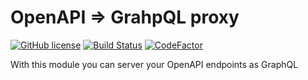# OpenAPI => GrahpQL proxy
[![GitHub license](https://img.shields.io/github/license/Pethical/OpenApi2GraphQL?style=flat)](https://github.com/Pethical/OpenApi2GraphQL/blob/master/LICENSE.md)
[![Build Status](https://travis-ci.org/Pethical/OpenApi2GraphQL.svg?branch=master)](https://travis-ci.org/Pethical/OpenApi2GraphQL)
[![CodeFactor](https://www.codefactor.io/repository/github/pethical/openapi2graphql/badge)](https://www.codefactor.io/repository/github/pethical/openapi2graphql)

With this module you can server your OpenAPI endpoints as GraphQL 
